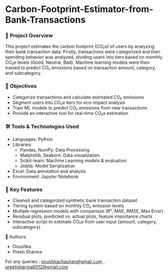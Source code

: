 # Carbon-Footprint-Estimator-from-Bank-Transactions

### 📘 Project Overview
This project estimates the carbon footprint (CO₂e) of users by analyzing their bank transaction data. Firstly, transactions were categorized and then spending behavior was analyzed, dividing users into tiers based on monthly CO₂e levels (Good, Neutral, Bad). Machine learning models were then trained to predict CO₂ emissions based on transaction amount, category, and subcategory.

### 🎯 Objectives
- Categorize transactions and calculate estimated CO₂ emissions
- Segment users into CO₂e tiers for eco-impact analysis
- Train ML models to predict CO₂ emissions from new transactions
- Provide an interactive tool for real-time CO₂e estimation

### 🛠 Tools & Technologies Used
- Languages: Python
- Libraries:
  - Pandas, NumPy: Data Processing
  - Matplotlib, Seaborn: Data visualization
  - Scikit-learn: Machine Learning models & evaluation
  - Joblib: Model Serialization
- Excel: Data annotation and analysis
- Environment: Jupyter Notebook
 
### 🚀 Key Features
- Cleaned and categorized synthetic bank transaction dataset
- Tiering system based on monthly CO₂ emission levels
- Multiple regression models with comparison (R², MAE, RMSE, Max Error)
- Residual plots, predicted vs. actual plots, feature importance charts
- Interactive script to estimate CO₂e from user input (amount, category, subcategory)

👥 Authors:
- Onushka
- Preeti Sharma
            
For any queries :
onushkachauhan@gmail.com , 
preetisharma6012@gmail.com
